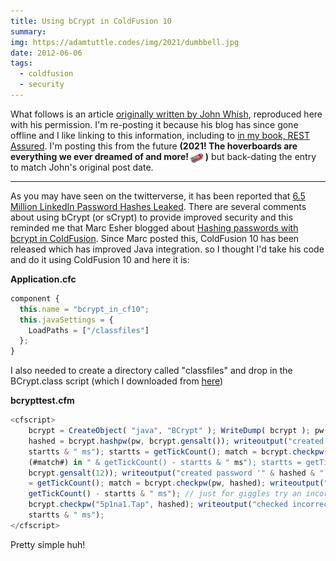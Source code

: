 ```yaml
---
title: Using bCrypt in ColdFusion 10
summary:
img: https://adamtuttle.codes/img/2021/dumbbell.jpg
date: 2012-06-06
tags:
  - coldfusion
  - security
---
```


What follows is an article [originally written by John Whish][orig], reproduced here with his permission. I'm re-posting it because his blog has since gone offline and I like linking to this information, including to [in my book, REST Assured][restassured]. I'm posting this from the future **(2021! The hoverboards are everything we ever dreamed of and more! <img src="/img/2012/hoverboard.gif" alt="hover boards omg!" style="max-height: 1.4em; margin: 0 4px -7px 0" />)** but back-dating the entry to match John's original post date.

---

As you may have seen on the twitterverse, it has been reported that [6.5 Million LinkedIn Password Hashes Leaked][yc]. There are several comments about using bCrypt (or sCrypt) to provide improved security and this reminded me that Marc Esher blogged about [Hashing passwords with bcrypt in ColdFusion][marc]. Since Marc posted this, ColdFusion 10 has been released which has improved Java integration. so I thought I'd take his code and do it using ColdFusion 10 and here it is:

**Application.cfc**

```js
component {
  this.name = "bcrypt_in_cf10";
  this.javaSettings = {
    LoadPaths = ["/classfiles"]
  };
}
```

I also needed to create a directory called "classfiles" and drop in the BCrypt.class script (which I downloaded from [here][download])

**bcrypttest.cfm**

```js
<cfscript>
	bcrypt = CreateObject( "java", "BCrypt" ); WriteDump( bcrypt ); pw = "happy1.!gIlm0re"; startts = getTickCount();
	hashed = bcrypt.hashpw(pw, bcrypt.gensalt()); writeoutput("created password '" & hashed & "' in " & getTickCount() -
	startts & " ms"); startts = getTickCount(); match = bcrypt.checkpw(pw, hashed); writeoutput("checked pw match
	(#match#) in " & getTickCount() - startts & " ms"); startts = getTickCount(); hashed = bcrypt.hashpw(pw,
	bcrypt.gensalt(12)); writeoutput("created password '" & hashed & "' in " & getTickCount() - startts & " ms"); startts
	= getTickCount(); match = bcrypt.checkpw(pw, hashed); writeoutput("checked password match (#match#) in " &
	getTickCount() - startts & " ms"); // just for giggles try an incorrect password startts = getTickCount(); match =
	bcrypt.checkpw("5p1na1.Tap", hashed); writeoutput("checked incorrect password match (#match#) in " & getTickCount() -
	startts & " ms");
</cfscript>
```

Pretty simple huh!

[orig]: https://web.archive.org/web/20160531090150/http://www.aliaspooryorik.com/blog/index.cfm/e/posts.details/post/using-bcrypt-in-coldfusion-10-370
[restassured]: https://restassuredbook.com
[yc]: https://news.ycombinator.com/item?id=4073309
[marc]: http://blog.mxunit.org/2011/02/hashing-passwords-with-bcrypt-in.html
[download]: https://s3.amazonaws.com/marc.esher/BCrypt.class

